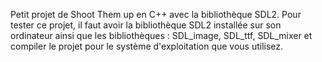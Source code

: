 Petit projet de Shoot Them up en C++ avec la bibliothèque SDL2. 
Pour tester ce projet, il faut avoir la bibliothèque SDL2 installée sur son ordinateur ainsi que les bibliothèques : SDL_image, SDL_ttf, SDL_mixer et compiler le projet pour le système d'exploitation que vous utilisez.
